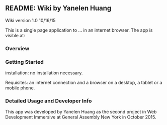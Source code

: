 ## README: Wiki by Yanelen Huang

Wiki version 1.0 10/16/15

This is a single page application to ... in an internet browser.
The app is visible at:


### Overview




### Getting Started

installation: no installation necessary.

Requisites: an internet connection and a browser on a desktop, a tablet or a mobile phone.


### Detailed Usage and Developer Info



This app was developed by Yanelen Huang as the second project in Web Development Immersive at General Assembly New York in October 2015.
